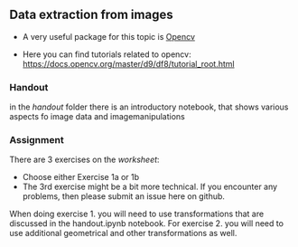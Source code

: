 ## Data extraction from images

* A very useful package for this topic is [Opencv](https://opencv.org/)

* Here you can find tutorials related to opencv: https://docs.opencv.org/master/d9/df8/tutorial_root.html

### Handout
in the *handout* folder there is an introductory notebook, that shows various aspects fo image data and imagemanipulations

### Assignment
There are 3 exercises on the *worksheet*:
* Choose either Exercise 1a or 1b
* The 3rd exercise might be a bit more technical. If you encounter any problems, then please submit an issue here on github.

When doing exercise 1. you will need to use transformations that are discussed in the handout.ipynb notebook.
For exercise 2. you will need to use additional geometrical and other transformations as well.

